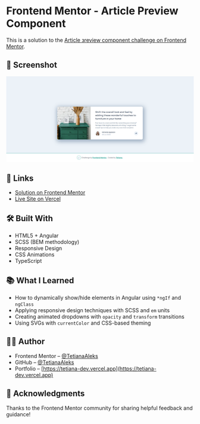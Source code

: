 # Frontend Mentor - Article Preview Component


This is a solution to the [Article зreview сomponent challenge on Frontend Mentor](https://www.frontendmentor.io/challenges/article-preview-component-dYBN_pYFT).

## 📸 Screenshot

![Article Preview Component Screenshot](./preview/preview.png)

## 🔗 Links

- [Solution on Frontend Mentor](https://www.frontendmentor.io/solutions/article-preview-component-with-scss-styling-and-share-animation-YZHQS8EFQN)
- [Live Site on Vercel](https://fem-projects-hub.vercel.app/article-preview-component)

## 🛠️ Built With

- HTML5 + Angular
- SCSS (BEM methodology)
- Responsive Design
- CSS Animations
- TypeScript

## 📚 What I Learned

- How to dynamically show/hide elements in Angular using `*ngIf` and `ngClass`
- Applying responsive design techniques with SCSS and `em` units
- Creating animated dropdowns with `opacity` and `transform` transitions
- Using SVGs with `currentColor` and CSS-based theming

## 👩‍💻 Author

- Frontend Mentor – [@TetianaAleks](https://www.frontendmentor.io/profile/TetianaAleks)
- GitHub – [@TetianaAleks](https://github.com/TetianaAleks)
- Portfolio – [https://tetiana-dev.vercel.app](https://tetiana-dev.vercel.app)

## 🙏 Acknowledgments

Thanks to the Frontend Mentor community for sharing helpful feedback and guidance!
